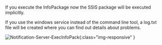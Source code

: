 If you execute the InfoPackage now the SSIS package will be executed implicitly.

If you use the windows service instead of the command line tool, a log.txt file will be created where you can find out details about problems.

![Notification-Server-ExecInfoPack](/img/content/Notification-Server-ExecInfoPack.png){:class="img-responsive" }